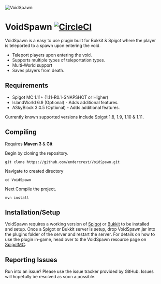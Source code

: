 ![VoidSpawn](https://www.spigotmc.org/attachments/voidspawn-png.135493/)

VoidSpawn [![CircleCI](https://circleci.com/gh/endercrest/VoidSpawn.svg?style=svg)](https://circleci.com/gh/endercrest/VoidSpawn)
=========
VoidSpawn is a easy to use plugin built for Bukkit & Spigot where the player is teleported to a spawn upon entering the void.  

* Teleport players upon entering the void.
* Supports multiple types of teleportation types.
* Multi-World support
* Saves players from death.

Requirements
------
* Spigot MC 1.11+ (1.11-R0.1-SNAPSHOT or Higher)
* IslandWorld 6.9 (Optional) - Adds additional features.
* ASkyBlock 3.0.5 (Optional) - Adds additional features.

Currently known supported versions include Spigot 1.8, 1.9, 1.10 & 1.11.

Compiling
------
Requires **Maven 3** & **Git**

Begin by cloning the repository.

```git clone https://github.com/endercrest/VoidSpawn.git```

Navigate to created directory

```cd VoidSpawn```

Next Compile the project.

```mvn install```

Installation/Setup
------
VoidSpawn requires a working version of [Spigot](http://www.spigotmc.org/) or [Bukkit](https://bukkit.org/) to be installed and setup. Once a Spigot or Bukkit server is setup, drop VoidSpawn.jar into the plugins folder of the server and restart the server. For details on how to use the plugin in-game, head over to the VoidSpawn resource page on [SpigotMC](https://www.spigotmc.org/resources/voidspawn.19350/).

Reporting Issues
------
Run into an issue? Please use the issue tracker provided by GitHub. Issues will hopefully be resolved as soon a possible.
